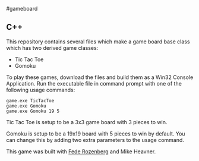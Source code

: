 #gameboard

C++
-------------

This repository contains several files which make a game board base class which has two derived game classes:

 - Tic Tac Toe
 - Gomoku

To play these games, download the files and build them as a Win32 Console Application. Run the executable file in command prompt with one of the following usage commands:

    game.exe TicTacToe
    game.exe Gomoku
    game.exe Gomoku 19 5
    
Tic Tac Toe is setup to be a 3x3 game board with 3 pieces to win.

Gomoku is setup to be a 19x19 board with 5 pieces to win by default. You can change this by adding two extra parameters to the usage command.

This game was built with [Fede Rozenberg](https://github.com/frozenberg) and Mike Heavner.